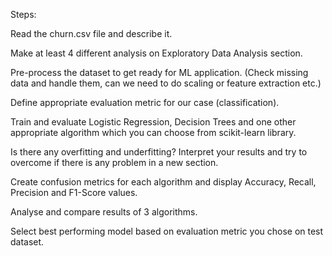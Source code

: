 Steps:

Read the churn.csv file and describe it.

Make at least 4 different analysis on Exploratory Data Analysis section.

Pre-process the dataset to get ready for ML application. (Check missing data and handle them, can we need to do scaling or feature extraction etc.)

Define appropriate evaluation metric for our case (classification).

Train and evaluate Logistic Regression, Decision Trees and one other appropriate algorithm which you can choose from scikit-learn library.

Is there any overfitting and underfitting? Interpret your results and try to overcome if there is any problem in a new section.

Create confusion metrics for each algorithm and display Accuracy, Recall, Precision and F1-Score values.

Analyse and compare results of 3 algorithms.

Select best performing model based on evaluation metric you chose on test dataset.
